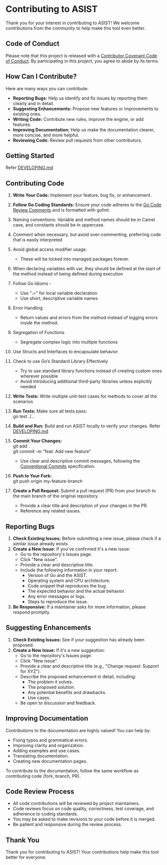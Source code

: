 # **Contributing to ASIST**

Thank you for your interest in contributing to ASIST\! We welcome contributions from the community to help make this tool even better.

## **Code of Conduct**

Please note that this project is released with a [Contributor Covenant Code of Conduct](https://github.com/certinia/asist/blob/main/CODE_OF_CONDUCT.md). By participating in this project, you agree to abide by its terms.

## **How Can I Contribute?**

Here are many ways you can contribute:

* **Reporting Bugs:** Help us identify and fix issues by reporting them clearly and in detail.  
* **Suggesting Enhancements:** Propose new features or improvements to existing ones.  
* **Writing Code:** Contribute new rules, improve the engine, or add features.  
* **Improving Documentation:** Help us make the documentation clearer, more concise, and more helpful.  
* **Reviewing Code:** Review pull requests from other contributors.

## **Getting Started**
Refer [DEVELOPING.md](https://github.com/certinia/asist/blob/main/DEVELOPING.md)

## **Contributing Code**

1. **Write Your Code:** Implement your feature, bug fix, or enhancement.  
2. **Follow Go Coding Standards:** Ensure your code adheres to the [Go Code Review Comments](https://go.dev/wiki/CodeReviewComments) and is formatted with gofmt.  
3. Naming conventions: Variable and method names should be in Camel case, and constants should be in uppercase.  
4. Comment when necessary, but avoid over-commenting, preferring code that is easily interpreted   
5. Avoid global access modifier usage.  
   * These will be locked into managed packages forever.  
6. When declaring variables with var, they should be defined at the start of the method instead of being defined during execution  
7. Follow Go Idioms \-   
   * Use ":=" for local variable declaration  
   * Use short, descriptive variable names  
8. Error Handling  
   * Return values and errors from the method instead of logging errors inside the method.  
9. Segregation of Functions   
   * Segregate complex logic into multiple functions  
10. Use Structs and Interfaces to encapsulate behavior  
11. Check to use Go’s Standard Library Effectively   
    * Try to use standard library functions instead of creating custom ones wherever possible  
    * Avoid introducing additional third-party libraries unless explicitly needed  
12. **Write Tests:** Write multiple unit-test cases for methods to cover all the scenarios  
13. **Run Tests:** Make sure all tests pass:  
    go test ./...
14. **Build and Run:** Build and run ASIST locally to verify your changes. Refer [DEVELOPING.md](https://github.com/certinia/asist/blob/main/DEVELOPING.md)
15. **Commit Your Changes:**  
    git add .  
    git commit \-m "feat: Add new feature"

    * Use clear and descriptive commit messages, following the [Conventional Commits](https://www.conventionalcommits.org/en/v1.0.0/) specification.  
16. **Push to Your Fork:**  
    git push origin my-feature-branch

17. **Create a Pull Request:** Submit a pull request (PR) from your branch to the main branch of the original repository.  
    * Provide a clear title and description of your changes in the PR.  
    * Reference any related issues.

## **Reporting Bugs**

1. **Check Existing Issues:** Before submitting a new issue, please check if a similar issue already exists.  
2. **Create a New Issue:** If you've confirmed it's a new issue:  
   * Go to the repository's Issues page.  
   * Click "New issue".  
   * Provide a clear and descriptive title.  
   * Include the following information in your report:  
     * Version of Go and the ASIST.  
     * Operating system and CPU architecture.  
     * Code snippet that reproduces the bug.  
     * The expected behavior and the actual behavior.  
     * Any error messages or logs.  
     * Steps to reproduce the issue.  
3. **Be Responsive:** If a maintainer asks for more information, please respond promptly.

## **Suggesting Enhancements**

1. **Check Existing Issues:** See if your suggestion has already been proposed.  
2. **Create a New Issue:** If it's a new suggestion:  
   * Go to the repository's Issues page.  
   * Click "New issue".  
   * Provide a clear and descriptive title (e.g., "Change request: Support for XYZ").  
   * Describe the proposed enhancement in detail, including:  
     * The problem it solves.  
     * The proposed solution.  
     * Any potential benefits and drawbacks.  
     * Use cases.  
   * Be open to discussion and feedback.

## **Improving Documentation**

Contributions to the documentation are highly valued\! You can help by:

* Fixing typos and grammatical errors.  
* Improving clarity and organization.  
* Adding examples and use cases.  
* Translating documentation.  
* Creating new documentation pages.

To contribute to the documentation, follow the same workflow as contributing code (fork, branch, PR).

## **Code Review Process**

* All code contributions will be reviewed by project maintainers.  
* Code reviews focus on code quality, correctness, test coverage, and adherence to coding standards.  
* You may be asked to make revisions to your code before it is merged.  
* Be patient and responsive during the review process.

## **Thank You**

Thank you for contributing to ASIST! Your contributions help make this tool better for everyone.